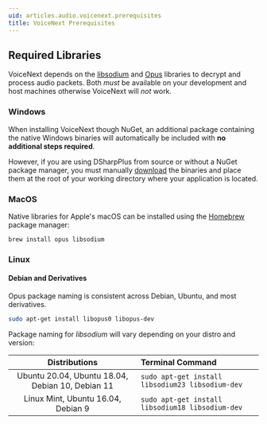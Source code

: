 ```yaml
---
uid: articles.audio.voicenext.prerequisites
title: VoiceNext Prerequisites
---
```


## Required Libraries

VoiceNext depends on the [libsodium][0] and [Opus][1] libraries to decrypt and process audio packets. Both *must* be
available on your development and host machines otherwise VoiceNext will *not* work.

### Windows

When installing VoiceNext though NuGet, an additional package containing the native Windows binaries will automatically
be included with **no additional steps required**.

However, if you are using DSharpPlus from source or without a NuGet package manager, you must manually [download][2] the
binaries and place them at the root of your working directory where your application is located.

### MacOS

Native libraries for Apple's macOS can be installed using the [Homebrew][3] package manager:

```console
brew install opus libsodium
```

### Linux

#### Debian and Derivatives

Opus package naming is consistent across Debian, Ubuntu, and most derivatives.

```bash
sudo apt-get install libopus0 libopus-dev
```

Package naming for *libsodium* will vary depending on your distro and version:

Distributions                                    | Terminal Command
:-----------------------------------------------:|:-----------------
Ubuntu 20.04, Ubuntu 18.04, Debian 10, Debian 11 | `sudo apt-get install libsodium23 libsodium-dev`
Linux Mint, Ubuntu 16.04, Debian 9               | `sudo apt-get install libsodium18 libsodium-dev`

<!-- LINKS -->
[0]:  https://github.com/jedisct1/libsodium
[1]:  https://opus-codec.org/
[2]:  xref:natives
[3]:  https://brew.sh

